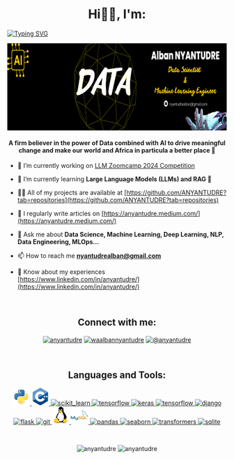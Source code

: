 <h1 align="center">Hi👋🏾, I'm:</h1>

[![Typing SVG](https://readme-typing-svg.herokuapp.com?font=New+Amsterdam&weight=700&size=75&pause=1000&color=FFF500&background=FFCC0000&center=true&vCenter=true&width=1800&height=200&lines=Machine+Learning+Engineer+%F0%9F%91%A8%F0%9F%8F%BE%E2%80%8D%F0%9F%92%BB;Data+Scientist+%26+NLP+practitioner+%F0%9F%A4%96;Specializing+in+Data+Engineering+%26+MLOps+%F0%9F%94%84)](https://git.io/typing-svg)

<div align=center>
          <img alt="gif" align="center" src="https://github.com/ANYANTUDRE/ANYANTUDRE/blob/main/img/linkedin%20banner.png" width=1000 height=200/>
</div>

<h4 align="center">A firm believer in the power of Data combined with AI to drive meaningful change and make our world and Africa in particula a better place 🌱</h4>

- 🔭 I’m currently working on [LLM Zoomcamp 2024 Competition](https://www.kaggle.com/competitions/llm-zoomcamp-2024-competition)

- 🌱 I’m currently learning **Large Language Models (LLMs) and RAG 🤗**

- 👨‍💻 All of my projects are available at [https://github.com/ANYANTUDRE?tab=repositories](https://github.com/ANYANTUDRE?tab=repositories)

- 📝 I regularly write articles on [https://anyantudre.medium.com/](https://anyantudre.medium.com/)

- 💬 Ask me about **Data Science, Machine Learning, Deep Learning, NLP, Data Engineering, MLOps...**

- 📫 How to reach me **nyantudrealban@gmail.com**

- 📄 Know about my experiences [https://www.linkedin.com/in/anyantudre/](https://www.linkedin.com/in/anyantudre/)

</br>

<h2 align="center">Connect with me:</h3>
<p align="center">
<a href="https://linkedin.com/in/anyantudre" target="blank"><img align="center" src="https://raw.githubusercontent.com/rahuldkjain/github-profile-readme-generator/master/src/images/icons/Social/linked-in-alt.svg" alt="anyantudre" height="30" width="40" /></a>
<a href="https://kaggle.com/waalbannyantudre" target="blank"><img align="center" src="https://raw.githubusercontent.com/rahuldkjain/github-profile-readme-generator/master/src/images/icons/Social/kaggle.svg" alt="waalbannyantudre" height="30" width="40" /></a>
<a href="https://medium.com/@anyantudre" target="blank"><img align="center" src="https://raw.githubusercontent.com/rahuldkjain/github-profile-readme-generator/master/src/images/icons/Social/medium.svg" alt="@anyantudre" height="30" width="40" /></a>
</p>
</br>

<h2 align="center">Languages and Tools:</h3>
<p align="center"> 

   <a href="https://www.python.org" target="_blank" rel="noreferrer"> 
    <img src="https://raw.githubusercontent.com/devicons/devicon/master/icons/python/python-original.svg" alt="python" width="40" height="40"/> 
  </a> 

  <a href="https://getbootstrap.com" target="_blank" rel="noreferrer"> 
    <img src="https://raw.githubusercontent.com/devicons/devicon/master/icons/cplusplus/cplusplus-original.svg" alt="cplusplus" width="40" height="40"/> 
  </a> 

   <a href="https://scikit-learn.org/" target="_blank" rel="noreferrer"> 
    <img src="https://upload.wikimedia.org/wikipedia/commons/0/05/Scikit_learn_logo_small.svg" alt="scikit_learn" width="40" height="40"/> 
  </a> 

  <a href="https://www.tensorflow.org" target="_blank" rel="noreferrer">      
    <img src="https://www.vectorlogo.zone/logos/tensorflow/tensorflow-icon.svg" alt="tensorflow" width="40" height="40"/> 
  </a> 

   <a href="https://keras.io" target="_blank" rel="noreferrer">      
    <img src="https://upload.wikimedia.org/wikipedia/commons/thumb/a/ae/Keras_logo.svg/2048px-Keras_logo.svg.png" alt="keras" width="40" height="40"/> 
  </a>   

  <a href="https://pytorch.org/" target="_blank" rel="noreferrer">      
    <img src="https://cdn.icon-icons.com/icons2/2699/PNG/512/pytorch_logo_icon_169823.png" alt="tensorflow" width="100" height="50"/> 
  </a> 
  
  <a href="https://www.w3schools.com/css/" target="_blank" rel="noreferrer"> 
    <img src="https://cdn.worldvectorlogo.com/logos/django.svg" alt="django" width="40" height="40"/> 
  </a> 
  
  <a href="https://www.figma.com/" target="_blank" rel="noreferrer"> 
    <img src="https://www.vectorlogo.zone/logos/pocoo_flask/pocoo_flask-icon.svg" alt="flask" width="40" height="40"/> 
  </a> 
  
  <a href="https://git-scm.com/" target="_blank" rel="noreferrer"> 
    <img src="https://www.vectorlogo.zone/logos/git-scm/git-scm-icon.svg" alt="git" width="40" height="40"/> 
  </a> 
  
  <a href="https://www.w3.org/html/" target="_blank" rel="noreferrer">       
    <img src="https://raw.githubusercontent.com/devicons/devicon/master/icons/linux/linux-original.svg" alt="linux" width="40" height="40"/> 
  </a> 
  
  <a href="https://www.mysql.com/" target="_blank" rel="noreferrer"> 
    <img src="https://raw.githubusercontent.com/devicons/devicon/master/icons/mysql/mysql-original-wordmark.svg" alt="mysql" width="40" height="40"/> 
  </a> 
  
  <a href="https://pandas.pydata.org/" target="_blank" rel="noreferrer"> 
    <img src="https://pandas.pydata.org/static/img/pandas.svg" alt="pandas" width="100" height="60"/> 
  </a> 

  <a href="https://seaborn.pydata.org/" target="_blank" rel="noreferrer"> 
    <img src="https://seaborn.pydata.org/_images/logo-mark-lightbg.svg" alt="seaborn" width="40" height="40"/> 
  </a> 

   <a href="https://huggingface.co/docs/transformers/index" target="_blank" rel="noreferrer"> 
    <img src="https://huggingface.co/datasets/huggingface/documentation-images/resolve/main/transformers_logo_name.png" alt="transformers" width="110" height="40"/> 
  </a> 

  <a href="https://www.langchain.com/" target="_blank" rel="noreferrer"> 
    <img src="https://www.freecodecamp.org/news/content/images/2024/03/1700940849777.png" alt="sqlite" width="80" height="40"/> 
  </a> 
  
</p>

</br>


<p align="center">
  <img src="https://github-readme-stats.vercel.app/api/top-langs?username=anyantudre&show_icons=true&locale=en&layout=compact" alt="anyantudre" />

  <img src="https://github-readme-stats.vercel.app/api?username=anyantudre&show_icons=true&locale=en" alt="anyantudre" />
</p>
